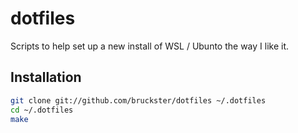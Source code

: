 # dotfiles

Scripts to help set up a new install of WSL / Ubunto the way I like it.


## Installation

```bash
git clone git://github.com/bruckster/dotfiles ~/.dotfiles
cd ~/.dotfiles
make
```

